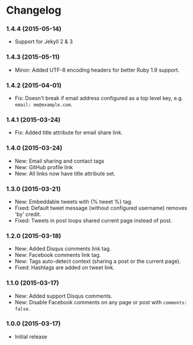 # Changelog

### 1.4.4 (2015-05-14)
- Support for Jekyll 2 & 3

### 1.4.3 (2015-05-11)
- Minor: Added UTF-8 encoding headers for better Ruby 1.9 support.

### 1.4.2 (2015-04-01)
- Fix: Doesn't break if email address configured as a top level key, e.g. `email: me@example.com`.

### 1.4.1 (2015-03-24)
- Fix: Added title attribute for email share link.

### 1.4.0 (2015-03-24)
- New: Email sharing and contact tags
- New: GitHub profile link
- New: All links now have title attribute set.

### 1.3.0 (2015-03-21)
- New: Embeddable tweets with {% tweet %} tag.
- Fixed: Default tweet message (without configured username) removes 'by' credit.
- Fixed: Tweets in post loops shared current page instead of post.

### 1.2.0 (2015-03-18)
- New: Added Disqus comments link tag.
- New: Facebook comments link tag.
- New: Tags auto-detect context (sharing a post or the current page).
- Fixed: Hashtags are added on tweet link.

### 1.1.0 (2015-03-17)
- New: Added support Disqus comments.
- New: Disable Facebook comments on any page or post with `comments: false`.

### 1.0.0 (2015-03-17)
- Initial release
